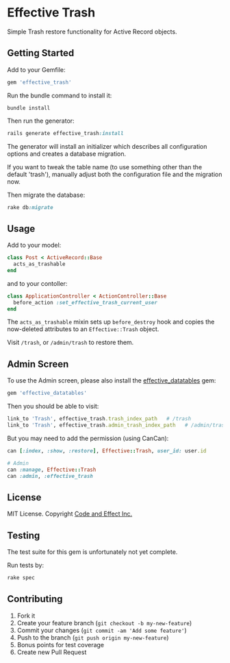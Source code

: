 # Effective Trash

Simple Trash restore functionality for Active Record objects.

## Getting Started

Add to your Gemfile:

```ruby
gem 'effective_trash'
```

Run the bundle command to install it:

```console
bundle install
```

Then run the generator:

```ruby
rails generate effective_trash:install
```

The generator will install an initializer which describes all configuration options and creates a database migration.

If you want to tweak the table name (to use something other than the default 'trash'), manually adjust both the configuration file and the migration now.

Then migrate the database:

```ruby
rake db:migrate
```

## Usage


Add to your model:

```ruby
class Post < ActiveRecord::Base
  acts_as_trashable
end
```

and to your contoller:

```ruby
class ApplicationController < ActionController::Base
  before_action :set_effective_trash_current_user
end
```

The `acts_as_trashable` mixin sets up `before_destroy` hook and copies the now-deleted attributes to an `Effective::Trash` object.

Visit `/trash`, or `/admin/trash` to restore them.

## Admin Screen

To use the Admin screen, please also install the [effective_datatables](https://github.com/code-and-effect/effective_datatables/) gem:

```ruby
gem 'effective_datatables'
```

Then you should be able to visit:

```ruby
link_to 'Trash', effective_trash.trash_index_path   # /trash
link_to 'Trash', effective_trash.admin_trash_index_path   # /admin/trash
```

But you may need to add the permission (using CanCan):

```ruby
can [:index, :show, :restore], Effective::Trash, user_id: user.id

# Admin
can :manage, Effective::Trash
can :admin, :effective_trash
```

## License

MIT License.  Copyright [Code and Effect Inc.](http://www.codeandeffect.com/)

## Testing

The test suite for this gem is unfortunately not yet complete.

Run tests by:

```ruby
rake spec
```


## Contributing

1. Fork it
2. Create your feature branch (`git checkout -b my-new-feature`)
3. Commit your changes (`git commit -am 'Add some feature'`)
4. Push to the branch (`git push origin my-new-feature`)
5. Bonus points for test coverage
6. Create new Pull Request

